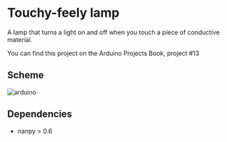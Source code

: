 Touchy-feely lamp
=================

A lamp that turns a light on and off when you touch a piece of conductive material.

You can find this project on the Arduino Projects Book, project #13

Scheme
------

![arduino](https://raw.github.com/nanpy/eggsamples/master/touchyfeelylamp/data/touchyfeelylamp_bb.jpg)

Dependencies
------------

- nanpy > 0.6
